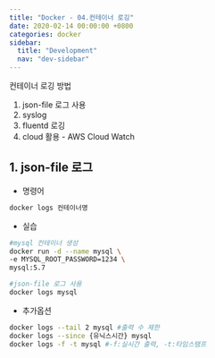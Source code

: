 ```yaml
---
title: "Docker - 04.컨테이너 로깅"
date: 2020-02-14 00:00:00 +0800
categories: docker
sidebar:
  title: "Development"
  nav: "dev-sidebar"
---
```


컨테이너 로깅 방법 <br>

1. json-file 로그 사용
2. syslog 
3. fluentd 로깅
4. cloud 활용 - AWS Cloud Watch

## 1. json-file 로그

- 명령어

```sh 
docker logs 컨테이너명
```
- 실습

```sh 
#mysql 컨테이너 생성
docker run -d --name mysql \
-e MYSQL_ROOT_PASSWORD=1234 \
mysql:5.7

#json-file 로그 사용
docker logs mysql
```

- 추가옵션
```sh 
docker logs --tail 2 mysql #출력 수 제한
docker logs --since {유닉스시간} mysql
docker logs -f -t mysql #-f:실시간 출력, -t:타임스탬프
```

<script id="asciicast-JRanx6qoragmPoeCynICEoqxM" src="https://asciinema.org/a/JRanx6qoragmPoeCynICEoqxM.js" async></script>


